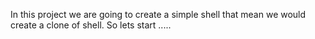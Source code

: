 In this project we are going to create a simple shell that mean we would create a clone of shell.
So lets start .....
